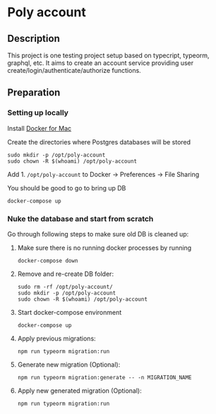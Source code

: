 # Poly account
## Description
This project is one testing project setup based on typecript, typeorm, graphql, etc.
It aims to create an account service providing user create/login/authenticate/authorize functions.

## Preparation
### Setting up locally
Install [Docker for Mac](https://www.docker.com/docker-mac)

Create the directories where Postgres databases will be stored
```
sudo mkdir -p /opt/poly-account
sudo chown -R $(whoami) /opt/poly-account
```

Add
    1. `/opt/poly-account`
to Docker -> Preferences -> File Sharing

You should be good to go to bring up DB

`docker-compose up`

### Nuke the database and start from scratch
Go through following steps to make sure old DB is cleaned up:
1. Make sure there is no running docker processes by running 

   ```
   docker-compose down
   ```
1. Remove and re-create DB folder:
   ```
   sudo rm -rf /opt/poly-account/
   sudo mkdir -p /opt/poly-account
   sudo chown -R $(whoami) /opt/poly-account
   ```
1. Start docker-compose environment

   ```
   docker-compose up
   ```
1. Apply previous migrations:
   ```
   npm run typeorm migration:run
   ```
1. Generate new migration (Optional):
   ```
   npm run typeorm migration:generate -- -n MIGRATION_NAME
   ```
1. Apply new generated migration (Optional):
   ```
   npm run typeorm migration:run
   ```